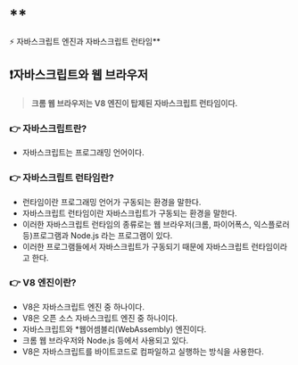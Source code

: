 ﻿
# **  
⚡️ 자바스크립트 엔진과 자바스크립트 런타임**

## **❗️자바스크립트와 웹 브라우저**

> #### **크롬 웹 브라우저는 V8 엔진이 탑제된 자바스크립트 런타임이다.**

### **👉 자바스크립트란?**

-   자바스크립트는 프로그래밍 언어이다.

### **👉 자바스크립트 런타임란?**

-   런타임이란 프로그래밍 언어가 구동되는 환경을 말한다.
-   자바스크립트 런타임이란 자바스크립트가 구동되는 환경을 말한다.
-   이러한 자바스크립트 런타임의 종류로는 웹 브라우저(크롬, 파이어폭스, 익스플로러 등)프로그램과 Node.js 라는 프로그램이 있다.
-   이러한 프로그램들에서 자바스크립트가 구동되기 때문에 자바스크립트 런타임이라고 한다.

### **👉 V8 엔진이란?**

-   V8은 자바스크립트 엔진 중 하나이다.
-   V8은 오픈 소스 자바스크립트 엔진 중 하나이다.
-   자바스크립트와 *웹어셈블리(WebAssembly) 엔진이다.
-   크롬 웹 브라우저와 Node.js 등에서 사용되고 있다.
-   V8은 자바스크립트를 바이트코드로 컴파일하고 실행하는 방식을 사용한다.
